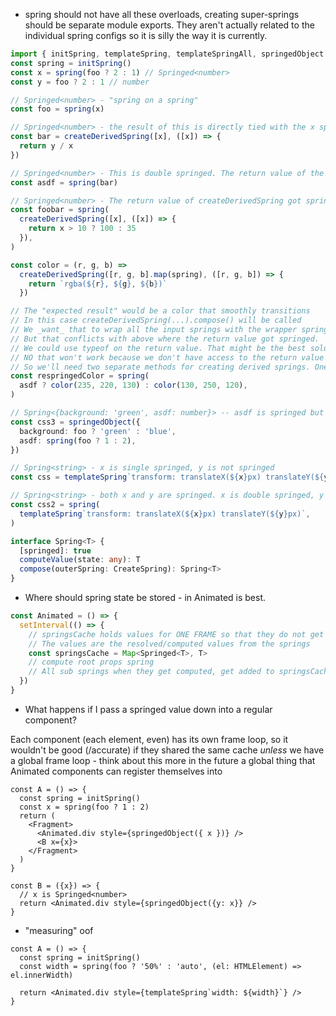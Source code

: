 - spring should not have all these overloads, creating super-springs should be separate module exports. They aren't actually related to the individual spring configs so it is silly the way it is currently.

```ts
import { initSpring, templateSpring, templateSpringAll, springedObject } from ''
const spring = initSpring()
const x = spring(foo ? 2 : 1) // Springed<number>
const y = foo ? 2 : 1 // number

// Springed<number> - "spring on a spring"
const foo = spring(x)

// Springed<number> - the result of this is directly tied with the x spring, it is not double springed
const bar = createDerivedSpring([x], ([x]) => {
  return y / x
})

// Springed<number> - This is double springed. The return value of the createDerivedSpring got springed
const asdf = spring(bar)

// Springed<number> - The return value of createDerivedSpring got springed
const foobar = spring(
  createDerivedSpring([x], ([x]) => {
    return x > 10 ? 100 : 35
  }),
)

const color = (r, g, b) =>
  createDerivedSpring([r, g, b].map(spring), ([r, g, b]) => {
    return `rgba(${r}, ${g}, ${b})`
  })

// The "expected result" would be a color that smoothly transitions
// In this case createDerivedSpring(...).compose() will be called
// We _want_ that to wrap all the input springs with the wrapper springs
// But that conflicts with above where the return value got springed.
// We could use typeof on the return value. That might be the best solution
// NO that won't work because we don't have access to the return value in .compose()
// So we'll need two separate methods for creating derived springs. One that is for numbers and one that is not
const respringedColor = spring(
  asdf ? color(235, 220, 130) : color(130, 250, 120),
)

// Spring<{background: 'green', asdf: number}> -- asdf is springed but not background
const css3 = springedObject({
  background: foo ? 'green' : 'blue',
  asdf: spring(foo ? 1 : 2),
})

// Spring<string> - x is single springed, y is not springed
const css = templateSpring`transform: translateX(${x}px) translateY(${y}px)`

// Spring<string> - both x and y are springed. x is double springed, y is only springed once
const css2 = spring(
  templateSpring`transform: translateX(${x}px) translateY(${y}px)`,
)
```

```ts
interface Spring<T> {
  [springed]: true
  computeValue(state: any): T
  compose(outerSpring: CreateSpring): Spring<T>
}
```

- Where should spring state be stored - in Animated is best.

```ts
const Animated = () => {
  setInterval(() => {
    // springsCache holds values for ONE FRAME so that they do not get computed multiple times
    // The values are the resolved/computed values from the springs
    const springsCache = Map<Springed<T>, T>
    // compute root props spring
    // All sub springs when they get computed, get added to springsCache
  })
}
```

- What happens if I pass a springed value down into a regular component?

Each component (each element, even) has its own frame loop, so it wouldn't be good (/accurate) if they shared the same cache
_unless_ we have a global frame loop - think about this more in the future
a global thing that Animated components can register themselves into

```tsx
const A = () => {
  const spring = initSpring()
  const x = spring(foo ? 1 : 2)
  return (
    <Fragment>
      <Animated.div style={springedObject({ x })} />
      <B x={x}>
    </Fragment>
  )
}

const B = ({x}) => {
  // x is Springed<number>
  return <Animated.div style={springedObject({y: x}} />
}
```

- "measuring" oof

```tsx
const A = () => {
  const spring = initSpring()
  const width = spring(foo ? '50%' : 'auto', (el: HTMLElement) => el.innerWidth)

  return <Animated.div style={templateSpring`width: ${width}`} />
}
```
